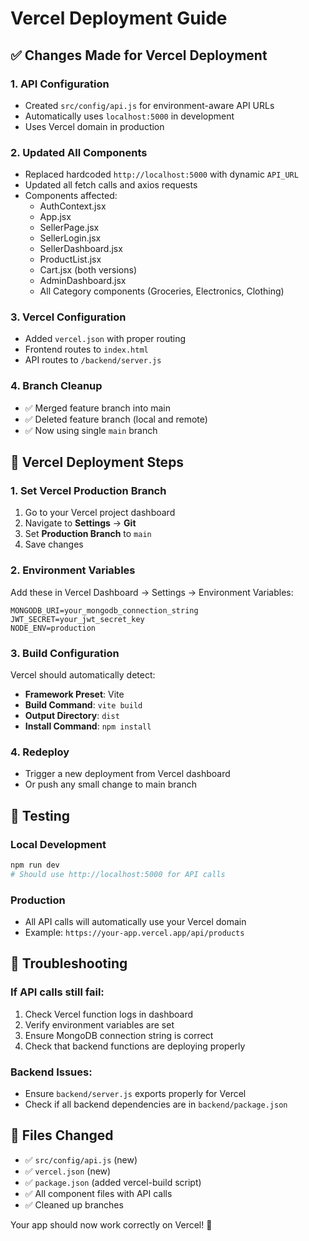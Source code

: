 # Vercel Deployment Guide

## ✅ Changes Made for Vercel Deployment

### 1. **API Configuration**
- Created `src/config/api.js` for environment-aware API URLs
- Automatically uses `localhost:5000` in development
- Uses Vercel domain in production

### 2. **Updated All Components**
- Replaced hardcoded `http://localhost:5000` with dynamic `API_URL`
- Updated all fetch calls and axios requests
- Components affected:
  - AuthContext.jsx
  - App.jsx  
  - SellerPage.jsx
  - SellerLogin.jsx
  - SellerDashboard.jsx
  - ProductList.jsx
  - Cart.jsx (both versions)
  - AdminDashboard.jsx
  - All Category components (Groceries, Electronics, Clothing)

### 3. **Vercel Configuration**
- Added `vercel.json` with proper routing
- Frontend routes to `index.html`
- API routes to `/backend/server.js`

### 4. **Branch Cleanup**
- ✅ Merged feature branch into main
- ✅ Deleted feature branch (local and remote)
- ✅ Now using single `main` branch

## 🚀 Vercel Deployment Steps

### 1. **Set Vercel Production Branch**
1. Go to your Vercel project dashboard
2. Navigate to **Settings** → **Git**
3. Set **Production Branch** to `main`
4. Save changes

### 2. **Environment Variables**
Add these in Vercel Dashboard → Settings → Environment Variables:

```
MONGODB_URI=your_mongodb_connection_string
JWT_SECRET=your_jwt_secret_key
NODE_ENV=production
```

### 3. **Build Configuration**
Vercel should automatically detect:
- **Framework Preset**: Vite
- **Build Command**: `vite build` 
- **Output Directory**: `dist`
- **Install Command**: `npm install`

### 4. **Redeploy**
- Trigger a new deployment from Vercel dashboard
- Or push any small change to main branch

## 🧪 Testing

### Local Development
```bash
npm run dev
# Should use http://localhost:5000 for API calls
```

### Production
- All API calls will automatically use your Vercel domain
- Example: `https://your-app.vercel.app/api/products`

## 🔧 Troubleshooting

### If API calls still fail:
1. Check Vercel function logs in dashboard
2. Verify environment variables are set
3. Ensure MongoDB connection string is correct
4. Check that backend functions are deploying properly

### Backend Issues:
- Ensure `backend/server.js` exports properly for Vercel
- Check if all backend dependencies are in `backend/package.json`

## 📝 Files Changed
- ✅ `src/config/api.js` (new)
- ✅ `vercel.json` (new)
- ✅ `package.json` (added vercel-build script)
- ✅ All component files with API calls
- ✅ Cleaned up branches

Your app should now work correctly on Vercel! 🎉